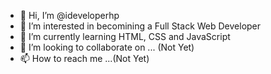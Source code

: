 - 👋 Hi, I’m @ideveloperhp
- 👀 I’m interested in becomining a Full Stack Web Developer
- 🌱 I’m currently learning HTML, CSS and JavaScript
- 💞️ I’m looking to collaborate on ... (Not Yet)
- 📫 How to reach me ...(Not Yet)

<!---
ideveloperhp/ideveloperhp is a ✨ special ✨ repository because its `README.md` (this file) appears on your GitHub profile.
You can click the Preview link to take a look at your changes.
--->
